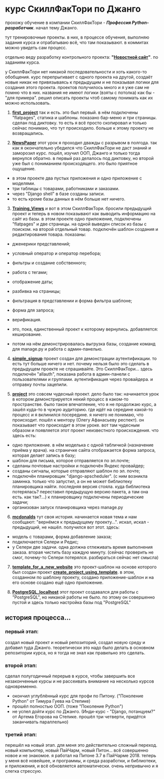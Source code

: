 ﻿# курс СкиллФакТори по Джанго

прохожу обучение в компании СкиллФакТори - _**Профессия Python-разработчик**_. начал тему Джанго. 

тут тренировочные проекты. в них, в процессе обучения, выполняю задания курса и отрабатываю всё, что там показывают. 
в коммитах можно увидеть сам процесс.

отдельно веду разработку контрольного проекта: 
**"[Новостной сайт](https://github.com/Archangel-Ray/SkillFactory_NewsPaper)"**. по заданиям курса.


у СкиллФакТори нет никакой последовательности и хоть какого-то обобщения. курс перепрыгивает с одного проекта на другой,
создаёт новые никак не привязываясь к предыдущим и не показывая логики для создания этого проекта. проектов получилось 
много и я уже сам не помню что в них. названия не имеют логики (взяты с потолка) как бы - "для примера". 
решил описать проекты чтоб самому понимать как их можно использовать.

1. **[first_project](first_project)**
так и есть. это был первый. в нём подключены "flatpages", статика и шаблоны. показано бар-меню и три страницы.
сделан под диктовку. то есть я всё просто скопировал и только сейчас понимаю, что тут происходило. 
больше к этому проекту не возвращались.

2. **[NewsPaper](NewsPaper)**
этот урок я проходил дважды с разрывом в полгода. так как я окончательно убедился что СкиллФакТори не даст знаний и 
заморозил курс. пошёл, изучил ООП, Джанго и только тогда вернулся обратно. в первый раз делалось под диктовку, но 
второй уже был с пониманием происходящего. это было приятное ощущение.
* в этом проекте два пустых приложения и одно приложение с моделями. 
* три таблицы с товарами, работниками и заказами.
* через "Django shell" в базе созданы записи. 
* то есть кроме базы данных в нём больше нет ничего.

3. **[Training_Views](Training_Views)**
и вот в этом СкиллФакТори. бросили предыдущий проект и теперь в новом показывают как выводить информацию на сайт 
из базы. в этом проекте одно приложение, подключены "flatpages" и две страницы. на одной выведен список из базы 
с поиском. на второй отдельный товар. подключён шаблон создания и редактирования товара. показаны:
* дженерики представлений;
* условный оператор и оператор перебора;
* фильтры и создание собственного;
* работа с тегами;
* отображение даты;
* разбивка на страницы;
* фильтрация в представлении и форма фильтра шаблоне;
* форма для запроса;
* верификация.

* это, пока, единственный проект к которому вернулись. добавляется: кеширование.
* потом на нём демонстрировалась выгрузка базы, создание команд для manage.py и работа с админ-панелью.

4. **[simple_signup](simple_signup)**
проект создан для демонстрации аутентификации. то есть тут больше ничего и нет. почему нельзя было это сделать 
в предыдущем проекте не спрашивайте. Это СкиллФакТори... здесь подключён "allauth", показана работа в админ-панели 
с пользователями и группами. аутентификация через провайдера. и отправку почты зацепили.

5. **[project](project)**
это совсем чудесный проект. дело было так: 
начинается урок в котором демонстрируется некий процесс в каком-то пространстве. было такое впечатление, что я не 
продолжаю курс, а зашёл куда-то в чужую аудиторию. где идёт на середине какой-то процесс и я вклинился посередине. 
я ничего не понимаю, что происходит. пошёл к ментору (Олегу Афанасьеву респект). он показывает что происходит в этом 
уроке. вот там чудесным образом и появляется этот проект неизвестного происхождения.
что здесь есть:
* одно приложение. в нём моделька с одной табличкой (назначение приёма у врача). на страничке сайта отображается форма 
запроса, которая делает запись в базу;
* шаблон для письма, которое отправляется по эл.почте;
* сделаны почтовые настройки и подключён Яндекс провайдер;
* созданы сигналы, которые отправляют шаблон по эл. почте;
* подключён планировщик "django-apscheduler". (с ним возникла заминка. только что запустил, а он не может библиотеку 
планировщика найти. последняя версия стояла. куда библиотека потерялась? переставил предыдущую версию пакета, 
а там она есть. как так?...) к планировщику подключены периодические задачи;
* организован запуск планировщика через manage.py

6. **[mcdonalds](mcdonalds)**
тут своя история. начинается новая тема и нам сообщают: "вернёмся к предыдущему проекту...". искал, искал - предыдущий, 
не нашёл. получился вот этот. здесь:
* модель с товарами, форма добавление заказа;
* подключается Селери и Редис;
* у Селери две задачи. одна должна отлеживать время выполнения заказа. вторая чистить базу каждую минуту. (сейчас 
проверить не смог, почему-то Селери потерялся. разбираться сейчас нет смысла)

7. **[template_for_a_new_website](template_for_a_new_website)**
это проект-шаблон на основе которого был создан 
проект **[create_project_using_template](create_project_using_template)**. в этом, созданном по шаблону проекту, создано 
приложение-шаблон и на его основе создано ещё одно приложение.

8. **[PostgreSQL_localhost](PostgreSQL_localhost)**
этот проект создавался для работы с "PostgreSQL", но никакой работы не было. по этому он совершенно пустой и здесь 
только настройка базы под "PostgreSQL"

## история процесса...
### первый этап:
создал новый проект и новый репозиторий, создал новую среду и добавил туда Джанго. теоретически это надо было делать 
в основном репозитории курса, но я тогда не знал как правильно это сделать.
### второй этап:
сделал полугодичный перерыв в курсе, чтобы завершить все незаконченные курсы и не рассеивать внимание на несколько 
курсов одновременно. 
- окончил углублённый курс для профи по Питону. ("Поколение Python" от Тимура Гуева на Степике) 
- прошёл полностью ООП. (тоже "Поколение Python") 
- не успел дойти курс по Джанго. (Инди-курс - "Django, потанцуем?" от Артема Егорова на Степике. прошёл три четверти, 
придётся заканчивать параллельно)
### третий этап:
перешёл на новый этап. для меня это действительно сложный переход. новый компьютер, новый ПайЧарм, новый Питон... 
всё совершенно новое и не знакомое. я работал на Питоне 3.7 в ПайЧарме 2018. теперь у меня всё новейшее, и программы, 
и среда разработки, и библиотеки, и приложения, и всё обновляется автоматически. очень непривычно и я слегка стрессую.
